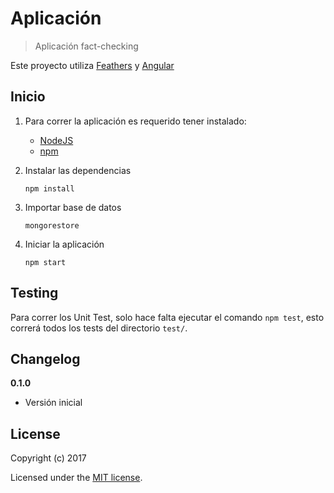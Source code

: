 # Aplicación

> Aplicación fact-checking


Este proyecto utiliza [Feathers](http://feathersjs.com) y [Angular](https://angular.io/)

## Inicio

1. Para correr la aplicación es requerido tener instalado:
    * [NodeJS](https://nodejs.org/) 
    * [npm](https://www.npmjs.com/)

2. Instalar las dependencias

    ```
    npm install
    ```

3. Importar base de datos

    ```
    mongorestore
    ```


4. Iniciar la aplicación

    ```
    npm start
    ```

## Testing

Para correr los Unit Test, solo hace falta ejecutar el comando `npm test`, esto correrá todos los tests del directorio `test/`.

## Changelog

__0.1.0__

- Versión inicial

## License

Copyright (c) 2017

Licensed under the [MIT license](LICENSE).
